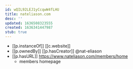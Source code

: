 ```yaml
---
id: wQIL92LEJ1yCcqwW4fLHU
title: nateliason.com
desc: ''
updated: 1636508323555
created: 1636341447987
stub: true
---
```


- [[p.instanceOf]] [[c.website]]
- [[p.ownedBy]] [[p.hasCreator]] @nat-eliason
- [[p.hasURL]] https://www.nateliason.com/members/home
  - members homepage